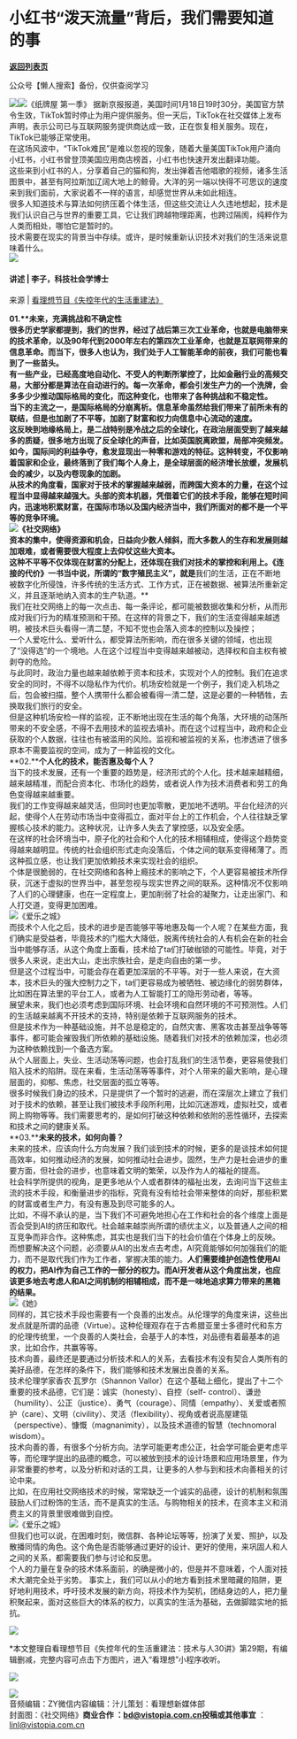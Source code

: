 # 小红书“泼天流量”背后，我们需要知道的事

[**返回列表页**](/gzh/看理想)

公众号【懒人搜索】备份，仅供查阅学习

![](https://mmbiz.qpic.cn/mmbiz_png/aP7vrTpXJxRA0ViaNRqia18YGj5LgX4VSibTFXfBlkXZakYUA8yBkEQYYmpmDmxH0IZyeY4oUcOiabiaj1PywxF6StQ/640?wx_fmt=png)![](https://mmbiz.qpic.cn/mmbiz_jpg/aP7vrTpXJxQsic3Z6HfUSO7DtpY1EtAW21B7Gr3vdaWgYHSGAav0eyjAGBpSL6Gma5heOuUMpKK3mb4I7F8EV3Q/640?wx_fmt=jpeg)《纸牌屋
第一季》
据新京报报道，美国时间1月18日19时30分，美国官方禁令生效，TikTok暂时停止为用户提供服务。但一天后，TikTok在社交媒体上发布声明，表示公司已与互联网服务提供商达成一致，正在恢复相关服务。现在，TikTok已能够正常使用。  
在这场风波中，“TikTok难民”是难以忽视的现象，随着大量美国TikTok用户涌向小红书，小红书曾登顶美国应用商店榜首，小红书也快速开发出翻译功能。  
这些来到小红书的人，分享着自己的猫和狗，发出弹着吉他唱歌的视频，诸多生活图景中，甚至有阿拉斯加辽阔大地上的鲸骨。大洋的另一端以快得不可思议的速度来到我们面前，大家说着不一样的语言，却感觉世界从未如此相连。  
很多人知道技术与算法如何挤压着个体生活，但这些交流让人久违地想起，技术是我们认识自己与世界的重要工具，它让我们跨越物理距离，也跨过隔阂，纯粹作为人类而相处，哪怕它是暂时的。  
技术需要在现实的背景当中存续。或许，是时候重新认识技术对我们的生活来说意味着什么。  
![](https://mmbiz.qpic.cn/mmbiz_png/aP7vrTpXJxRA0ViaNRqia18YGj5LgX4VSibyicaNpfZMjSJFGHr85glQV0UvxPDGJ30TMHYUPnUHgbYyqpCwF83EGw/640?wx_fmt=other&wxfrom;=5&wx;_lazy=1&wx;_co=1&tp;=webp)  

#### 讲述 | 李子，科技社会学博士  
来源 | [看理想节目《失控年代的生活重建法》]()

  
**01.****未来，充满挑战和不确定性**  
很多历史学家都提到，我们的世界，经过了战后第三次工业革命，也就是电脑带来的技术革命，以及90年代到2000年左右的第四次工业革命，也就是互联网带来的信息革命。而当下，很多人也认为，我们处于人工智能革命的前夜，我们可能也看到了一些苗头。  
有一些产业，已经高度地自动化、不受人的判断所掌控了，比如金融行业的高频交易，大部分都是算法在自动进行的。每一次革命，都会引发生产力的一个洗牌，会多多少少推动国际格局的变化，而这种变化，也带来了各种挑战和不稳定性。  
当下的主流之一，是国际格局的分崩离析。**信息革命虽然给我们带来了前所未有的联结，但是也加剧了不平等，加剧了财富和权力向信息中心流动的速度。**  
这反映到地缘格局上，是二战特别是冷战之后的全球化，在政治层面受到了越来越多的质疑，很多地方出现了反全球化的声音，比如英国脱离欧盟，局部冲突频发。  
如今，国际间的利益争夺，愈发显现出一种零和游戏的特征。这种转变，不仅影响着国家和企业，最终落到了我们每个人身上，是全球层面的经济增长放缓，发展机会的减少，以及内卷现象的加剧。  
从技术的角度看，国家对于技术的掌握越来越弱，而跨国大资本的力量，在这个过程当中显得越来越强大。头部的资本机器，凭借着它们的技术手段，能够在短时间内，迅速地积累财富，在国际市场以及国内经济当中，我们所面对的都不是一个平等的竞争环境。  
![](https://mmbiz.qpic.cn/mmbiz_png/aP7vrTpXJxQsic3Z6HfUSO7DtpY1EtAW2Fxs39KW0uiclicfL6EEK9kDicU5e2s4IkpvLg8rtplEibYOBgKtdLjFCaA/640?wx_fmt=png&from;=appmsg)《社交网络》  
资本的集中，使得资源和机会，日益向少数人倾斜，而大多数人的生存和发展则越加艰难，或者需要很大程度上去仰仗这些大资本。  
这种不平等不仅体现在财富的分配上，还体现在我们对技术的掌控和利用上。《连接的代价》一书当中说，所谓的“数字殖民主义”，就是**我们的生活，正在不断地被数字化所侵蚀，许多传统的生活方式、工作方式，正在被数据、被算法所重新定义，并且逐渐地纳入资本的生产轨道。**  
我们在社交网络上的每一次点击、每一条评论，都可能被数据收集和分析，从而形成对我们行为的精准预测和干预。在这样的背景之下，我们的生活变得越来越透明，被技术巨头看得一清二楚，不知不觉也会落入资本的控制以及操控；  
一个人爱吃什么、爱听什么，都受算法所影响，而在很多关键的领域，也出现了“没得选”的一个境地。人在这个过程当中变得越来越被动，选择权和自主权有被剥夺的危险。  
与此同时，政治力量也越来越依赖于资本和技术，实现对个人的控制。我们在追求安全的同时，不得不以隐私作为代价。机场安检就是一个例子，我们走入机场之后，包会被扫描，整个人携带什么都会被看得一清二楚，这是必要的一种牺牲，去换取我们旅行的安全。  
但是这种机场安检一样的监视，正不断地出现在生活的每个角落，大环境的动荡所带来的不安全感，不得不去用技术的监视去填补。而在这个过程当中，政府和企业获取的个人数据，往往也有被滥用的风险。监视和被监视的关系，也渗透进了很多原本不需要监视的空间，成为了一种监视的文化。  
**02.****个人化的技术，能否惠及每个人？**  
当下的技术发展，还有一个重要的趋势是，经济形式的个人化。技术越来越精细，越来越精准，而配合资本化、市场化的趋势，或者说人作为技术消费者和劳工的角色变得越来越重要。  
我们的工作变得越来越灵活，但同时也更加零散，更加地不透明。平台化经济的兴起，使得个人在劳动市场当中变得孤立，面对平台上的工作机会，个人往往缺乏掌握核心技术的能力。这种状况，让许多人失去了掌控感，以及安全感。  
在这样的社会环境当中，原子化的社会和个人化的技术相辅相成，使得这个趋势变得越来越明显。传统的社会组织形式走向没落后，个体之间的联系变得稀薄了。而这种孤立感，也让我们更加依赖技术来实现社会的组织。  
个体是很脆弱的，在社交网络和各种上瘾技术的影响之下，个人更容易被技术所俘获，沉迷于虚拟的世界当中，甚至忽视与现实世界之间的联系。这种情况不仅影响了人们的心理健康，也在一定程度上，更加削弱了社会的凝聚力，让走出家门、和人打交道，变得更加困难。  
![](https://mmbiz.qpic.cn/mmbiz_jpg/aP7vrTpXJxQsic3Z6HfUSO7DtpY1EtAW25TTaCKVlqXI4vhM4jKU2O8CWybsEruRbiaQ5Z8AEXTtRHEicYQDCmhfw/640?wx_fmt=jpeg)《爱乐之城》  
而技术个人化之后，技术的进步是否能够平等地惠及每一个人呢？在某些方面，我们确实是受益者，毕竟技术的门槛大大降低，脱离传统社会的人有机会在新的社会当中能够存活，从这个角度上面看，技术给了ta们打破枷锁的可能性。毕竟，对于很多人来说，走出大山，走出宗族社会，是走向自由的第一步。  
但是这个过程当中，可能会存在着更加深层的不平等。对于一些人来说，在大资本，技术巨头的强大控制力之下，ta们更容易成为被牺牲、被边缘化的弱势群体，比如困在算法里的平台工人，或者为人工智能打工的隐形劳动者，等等。  
展望未来，我们也必须考虑到国际环境、社会环境和自然环境的不可预测性。人们的生活越来越离不开技术的支持，特别是依赖于互联网服务的技术。  
但是技术作为一种基础设施，并不总是稳定的，自然灾害、黑客攻击甚至战争等等事件，都可能会摧毁我们所依赖的基础设施。随着我们对技术的依赖加深，也必须为这种依赖找到一个备选方案。  
从个人层面上，失业、生活动荡等问题，也会打乱我们的生活节奏，更容易使我们陷入技术的陷阱。现在来看，生活动荡等等事件，对个人带来的最大影响，是心理层面的，抑郁、焦虑，社交层面的孤立等等。  
很多时候我们身边的技术，只是提供了一个暂时的逃避，而在深层次上建立了我们对于技术的依赖，甚至让我们被技术手段所利用，比如沉迷游戏，虚拟社交，或者网上购物等等。我们需要思考的，是如何打破这种依赖和依附的恶性循环，去探索和技术之间的健康关系。  
**03.****未来的技术，如何向善？**  
未来的技术，应该向什么方向发展？我们谈到技术的时候，更多的是谈技术如何提高效率，如何推动经济的发展，如何推动社会进步。固然，生产力是社会进步的重要方面，但社会的进步，也意味着文明的繁荣，以及作为人的福祉的提高。  
社会科学所提供的视角，是更多地从个人或者群体的福祉出发，去询问当下这些主流的技术手段，和衡量进步的指标，究竟有没有给社会带来整体的向好，那些积累的财富或者生产力，有没有惠及到尽可能多的人。  
比如，不得不承认的是，当下我们不可避免地担心在工作和社会的各个维度上面是否会受到AI的挤压和取代。社会越来越崇尚所谓的绩优主义，以及普通人之间的相互竞争而非合作。这种焦虑，其实也是我们当下的社会价值在个体身上的反映。  
而想要解决这个问题，必须要从AI的出发点去考虑，AI究竟能够如何加强我们的能力，而不是取代我们作为工作者，掌握决策的能力。**人们需要维护创造性使用AI的权力，把AI作为自己工作的一部分的权力。而AI开发者从这个角度出发，也应该更多地去考虑人和AI之间机制的相辅相成，而不是一味地追求算力带来的黑箱的结果。**  
![](https://mmbiz.qpic.cn/mmbiz_png/aP7vrTpXJxQsic3Z6HfUSO7DtpY1EtAW2b8veMUL4h22TIFGLicGJFYiaMmZFHnROYFwGbfIqLN7EkVMWOUwLpPuw/640?wx_fmt=png&from;=appmsg)《她》  
同样的，其它技术手段也需要有一个良善的出发点。从伦理学的角度来讲，这些出发点就是所谓的品德（Virtue）。这种伦理观存在于古希腊亚里士多德时代和东方的伦理传统里，一个良善的人类社会，会基于人的本性，对品德有着最基本的追求，比如合作，共赢等等。  
技术向善，最终还是要通过分析技术和人的关系，去看技术有没有契合人类所有的美好品德，在怎样的条件下，我们能够和技术发展出良善的关系。  
技术伦理学家香农·瓦罗尔（Shannon Vallor）在这个基础上细化，提出了十二个重要的技术品德，它们是：诚实（honesty）、自控（self-
control）、谦逊（humility）、公正（justice）、勇气（courage）、同情（empathy）、关爱或者照护（care）、文明（civility）、灵活（flexibility）、视角或者说高屋建瓴（perspective）、慷慨（magnanimity），以及技术道德的智慧（technomoral
wisdom）。  
技术向善的善，有很多个分析方向。法学可能更考虑公正，社会学可能会更考虑平等，而伦理学提出的品德的概念，可以被放到技术的设计场景和应用场景里，作为非常重要的参考，以及分析和对话的工具，让更多的人参与到和技术向善相关的讨论中来。  
比如，在应用社交网络技术的时候，常常缺乏一个诚实的品德，设计的机制和氛围鼓励人们过粉饰的生活，而不是真实的生活。与购物相关的技术，在资本主义和消费主义的背景里很难做到自控。  
![](https://mmbiz.qpic.cn/mmbiz_jpg/aP7vrTpXJxQsic3Z6HfUSO7DtpY1EtAW2zrd0ZiacHo9SmiavJkdia0MHwpyaEMsR39Q8fbJIFe7xiaQx0C2AMAP1GA/640?wx_fmt=jpeg)《爱乐之城》  
但我们也可以说，在困难时刻，微信群、各种论坛等等，扮演了关爱、照护，以及散播同情的角色。这个角色是否能够通过更好的设计、更好的使用，来巩固人和人之间的关系，都需要我们参与讨论和反思。  
个人的力量在复杂的技术体系面前，的确是微小的，但是并不意味着，个人面对技术大潮完全处于劣势。
事实上，我们可以从小的地方看到技术里暗藏的陷阱，更好地利用技术，呼吁技术发展的新方向，将技术作为契机，团结身边的人，把力量积聚起来，面对这些巨大的体系的权力，以真实的生活为基础，去做脚踏实地的抵抗。  

![](https://mmbiz.qpic.cn/mmbiz_png/aP7vrTpXJxRA0ViaNRqia18YGj5LgX4VSibCtkY28xLiaOEanibJrx7E0bWiaH8tRc0WkaCZ35VoiabPsr0urCBdAzT9Q/640?wx_fmt=other&wxfrom;=5&wx;_lazy=1&wx;_co=1&tp;=webp)

*本文整理自看理想节目《失控年代的生活重建法：技术与人30讲》第29期，有编辑删减，完整内容可点击下方图片，进入“看理想”小程序收听。

[![](https://mmbiz.qpic.cn/mmbiz_jpg/aP7vrTpXJxQsic3Z6HfUSO7DtpY1EtAW2UzVlVW35g8VpNDTwguCqPfH6XpBVU33Jv8kx3bXgX4ic8GEib9jT034g/640?wx_fmt=webp&from;=appmsg)]()

  

  

![](https://mmbiz.qpic.cn/mmbiz_png/aP7vrTpXJxRA0ViaNRqia18YGj5LgX4VSibCtkY28xLiaOEanibJrx7E0bWiaH8tRc0WkaCZ35VoiabPsr0urCBdAzT9Q/640?wx_fmt=other&wxfrom;=5&wx;_lazy=1&wx;_co=1&tp;=webp)  
音频编辑：ZY微信内容编辑：汁儿策划：看理想新媒体部  
封面图：《社交网络》******商业合作** ：bd@vistopia.com.cn**投稿或其他事宜** ：linl@vistopia.com.cn

